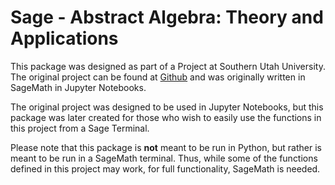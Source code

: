 # Sage - Abstract Algebra: Theory and Applications

This package was designed as part of a Project at Southern Utah University.  The original project can be found at
[Github](https://github.com/bradencarlson/sage-jupyter) and was originally written in SageMath in Jupyter Notebooks.

The original project was designed to be used in Jupyter Notebooks, but this package was later created for those who wish to 
easily use the functions in this project from a Sage Terminal.  

Please note that this package is **not** meant to be run in Python, but rather is meant to be run in a SageMath terminal.  Thus, while some of the functions defined in this project may work, for full functionality, SageMath is needed. 


